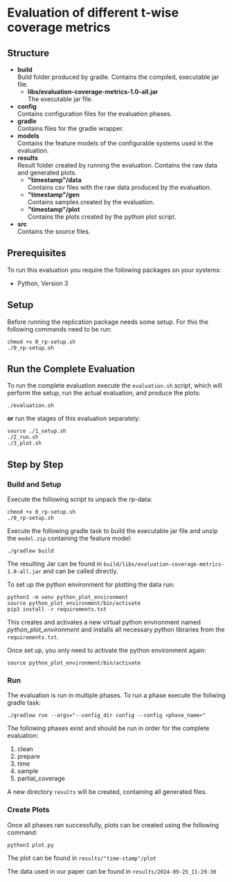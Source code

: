 # Evaluation of different t-wise coverage metrics

## Structure
+ __build__\
  Build folder produced by gradle. Contains the compiled, executable jar file.
  - __libs/evaluation-coverage-metrics-1.0-all.jar__\
  The executable jar file.
+ __config__\
  Contains configuration files for the evaluation phases.
+ __gradle__\
  Contains files for the gradle wrapper.
+ __models__\
  Contains the feature models of the configurable systems used in the evaluation.
+ __results__\
  Result folder created by running the evaluation. Contains the raw data and generated plots.
  + __"timestamp"/data__\
    Contains csv files with the raw data produced by the evaluation.
  + __"timestamp"/gen__\
    Contains samples created by the evaluation.
  + __"timestamp"/plot__\
    Contains the plots created by the python plot script.
+ __src__\
  Contains the source files.

## Prerequisites
To run this evaluation you require the following packages on your systems:
- Python, Version 3

## Setup
Before running the replication package needs some setup.
For this the following commands need to be run:
```
chmod +x 0_rp-setup.sh
./0_rp-setup.sh
```

## Run the Complete Evaluation
To run the complete evaluation execute the `evaluation.sh` script, which will perform the setup, run the actual evaluation, and produce the plots:
```
./evaluation.sh
```
**or** run the stages of this evaluation separately:

```
source ./1_setup.sh
./2_run.sh
./3_plot.sh
```

## Step by Step

### Build and Setup
Execute the following script to unpack the rp-data:
```
chmod +x 0_rp-setup.sh
./0_rp-setup.sh
```

Execute the following gradle task to build the executable jar file and unzip the `model.zip` containing the feature model:
```
./gradlew build
```
The resulting Jar can be found in `build/libs/evaluation-coverage-metrics-1.0-all.jar` and can be called directly.

To set up the python environment for plotting the data run:
```
python3 -m venv python_plot_environment
source python_plot_environment/bin/activate
pip3 install -r requirements.txt
```
This creates and activates a new virtual python environment named _python_plot_environment_ and installs all necessary python libraries from the `requirements.txt`.

Once set up, you only need to activate the python environment again:
```
source python_plot_environment/bin/activate
```

### Run
The evaluation is run in multiple phases. To run a phase execute the follwing gradle task:
```
./gradlew run --args="--config_dir config --config <phase_name>"
```

The following phases exist and should be run in order for the complete evaluation:

1. clean
2. prepare
3. time
4. sample
5. partial_coverage

A new directory `results` will be created, containing all generated files.

### Create Plots

Once all phases ran successfully, plots can be created using the following command:
```
python3 plot.py
```
The plot can be found in `results/"time-stamp"/plot`

The data used in our paper can be found in `results/2024-09-25_11-29-30`